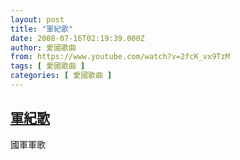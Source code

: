 ```yaml
---
layout: post
title: "軍紀歌"
date: 2008-07-16T02:19:39.000Z
author: 愛國歌曲
from: https://www.youtube.com/watch?v=2fcK_vx9TzM
tags: [ 愛國歌曲 ]
categories: [ 愛國歌曲 ]
---
```

<!--1216174779000-->
[軍紀歌](https://www.youtube.com/watch?v=2fcK_vx9TzM)
------

<div>
國軍軍歌
</div>
